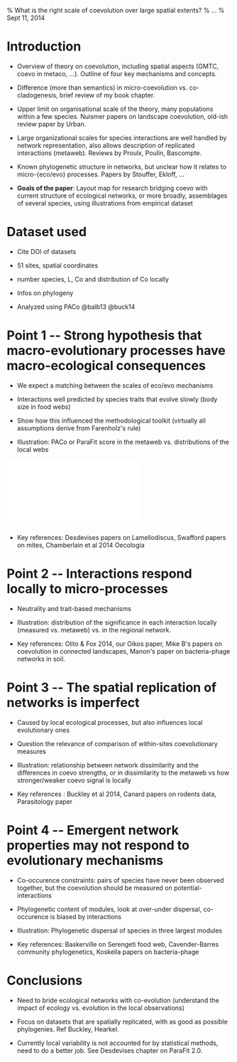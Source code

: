 % What is the right scale of coevolution over large spatial extents?
% ...
% Sept 11, 2014

# Introduction

- Overview of theory on coevolution, including spatial aspects (GMTC, coevo
in metaco, ...). Outline of four key mechanisms and concepts.

- Difference (more than semantics) in micro-coevolution vs. co-cladogenesis,
brief review of my book chapter.

- Upper limit on organisational scale of the theory, many populations within
a few species. Nuismer papers on landscape coevolution, old-ish review paper
by Urban.

- Large organizational scales for species interactions are well handled by
network representation, also allows description of replicated interactions
(metaweb). Reviews by Proulx, Poulin, Bascompte.

- Known phylogenetic structure in networks, but unclear how it relates to
micro-{eco/evo} processes. Papers by Stouffer, Ekloff, ...

- **Goals of the paper**: Layout map for research bridging coevo with current
structure of ecological networks, or more broadly, assemblages of several
species, using illustrations from empirical dataset

# Dataset used

- Cite DOI of datasets

- 51 sites, spatial coordinates

- number species, L, Co and distribution of Co locally

- Infos on phylogeny

- Analyzed using PACo @balb13 @buck14

# Point 1 -- Strong hypothesis that macro-evolutionary processes have macro-ecological consequences

- We expect a matching between the scales of eco/evo mechanisms

- Interactions well predicted by species traits that evolve slowly (body
size in food webs)

- Show how this influenced the methodological toolkit (virtually all
assumptions derive from Farenholz's rule)

- Illustration: PACo or ParaFit score in the metaweb vs. distributions of
the local webs

![figure1]

- Key references: Desdevises papers on Lamellodiscus, Swafford papers on
mites, Chamberlain et al 2014 Oecologia

# Point 2 -- Interactions respond locally to micro-processes

- Neutrality and trait-based mechanisms

- Illustration: distribution of the significance in each interaction locally
(measured vs. metaweb) vs. in the regional network.

- Key references: Olito & Fox 2014, our Oikos paper, Mike B's papers on
coevolution in connected landscapes, Manon's paper on bacteria-phage networks
in soil.

# Point 3 -- The spatial replication of networks is imperfect

- Caused by local ecological processes, but also influences local evolutionary
ones

- Question the relevance of comparison of within-sites coevolutionary measures

- Illustration: relationship between network dissimilarity and the differences
in coevo strengths, or in dissimilarity to the metaweb vs how stronger/weaker
coevo signal is locally

- Key references : Buckley et al 2014, Canard papers on rodents data,
Parasitology paper

# Point 4 -- Emergent network properties may not respond to evolutionary mechanisms

- Co-occurence constraints: pairs of species have never been observed together,
but the coevolution should be measured on potential-interactions

- Phylogenetic content of modules, look at over-under dispersal, co-occurence
is biased by interactions

- Illustration: Phylogenetic dispersal of species in three largest modules

- Key references: Baskerville on Serengeti food web, Cavender-Barres community
phylogenetics, Koskella papers on bacteria-phage

# Conclusions

- Need to bride ecological networks with co-evolution (understand the impact
of ecology vs. evolution in the local observations)

- Focus on datasets that are spatially replicated, with as good as possible
phylogenies. Ref Buckley, Hearkel.

- Currently local variability is not accounted for by statistical methods,
need to do a better job. See Desdevises chapter on ParaFit 2.0.


[figure1]: ../figures/figure1.pdf "We determined whether a significant matching existed between hosts and parasites phylogenies at each location, using the PACo method. The association matrices used where (i) the *local* (observed) interactions, and (ii) the *regional* (possible, after aggregating all local datasets) ones. Surprisingly, and even though the regional dataset shows a strong co-cladogenetic structure, very few samplign sites show this too; 35 out of 51 communities where found not to be coevolved using either matrices."
